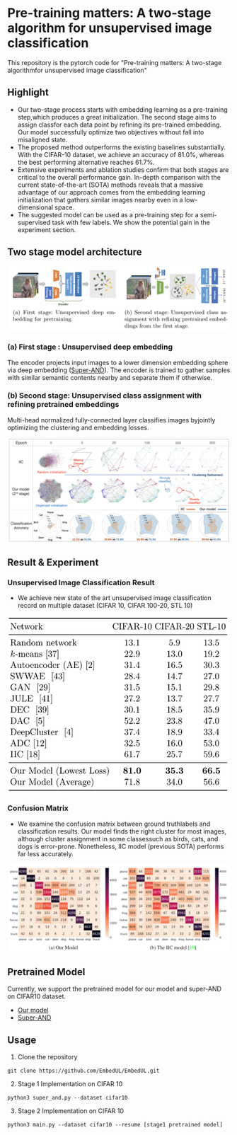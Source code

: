 # Pre-training matters: A two-stage algorithm for unsupervised image classification #
This repository is the pytorch code for "Pre-training matters: A two-stage algorithmfor unsupervised image classification"
## Highlight ##
* Our two-stage process starts with embedding learning as a pre-training step,which produces a great initialization. The second stage aims to assign classfor each data point by refining its pre-trained embedding. Our model successfully optimize two objectives without fall into misaligned state.
* The proposed method outperforms the existing baselines substantially. With the CIFAR-10 dataset, we achieve an accuracy of 81.0%, whereas the best performing alternative reaches 61.7%.
* Extensive experiments and ablation studies confirm that both stages are critical to the overall performance gain. In-depth comparison with the current state-of-the-art (SOTA) methods reveals that a massive advantage of our approach comes from the embedding learning initialization that gathers similar images nearby even in a low-dimensional space.
* The suggested model can be used as a pre-training step for a semi-supervised task with few labels. We show the potential gain in the experiment section.

## Two stage model architecture ##
<center><img src="./fig/model_arch.png"> </center>

### (a) First stage : Unsupervised deep embedding ### 
The encoder projects input images to a lower dimension embedding sphere via deep embedding ([Super-AND](https://github.com/super-AND/super-AND)). The encoder is trained to gather samples with similar semantic contents nearby and separate them if otherwise.
### (b) Second stage: Unsupervised class assignment with refining pretrained embeddings ### 
Multi-head normalized fully-connected layer classifies images byjointly optimizing the clustering and embedding losses.

<img src="./fig/stage2.png"> 

## Result & Experiment ##

### Unsupervised Image Classification Result ###
* We achieve new state of the art unsupervised image classification record on multiple dataset (CIFAR 10, CIFAR 100-20, STL 10)

<img src="./fig/model_result.png" width="500" height="400"> 

### Confusion Matrix ###
* We examine the confusion matrix between ground truthlabels and classification results. Our model finds the right cluster for most images, although cluster assignment in some classessuch as birds, cats, and dogs is error-prone. Nonetheless, IIC model (previous SOTA) performs far less accurately.

<img src="./fig/confusion_matrix.PNG" > 

## Pretrained Model ##
Currently, we support the pretrained model for our model and super-AND on CIFAR10 dataset.
* [Our model](https://drive.google.com/file/d/1H3ppCkPQNHFEYQS4PLuV26Cp3HpbG4Nb/view?usp=sharing)
* [Super-AND](https://drive.google.com/file/d/1cABTquqOl5N2Wbchxs0-DBI6OVfnqY5J/view?usp=sharing)

## Usage ##
1. Clone the repository

```
git clone https://github.com/EmbedUL/EmbedUL.git
```

2. Stage 1 Implementation on CIFAR 10

```
python3 super_and.py --dataset cifar10
```

3. Stage 2 Implementation on CIFAR 10

```
python3 main.py --dataset cifar10 --resume [stage1 pretrained model]
```





